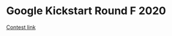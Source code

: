 # Google Kickstart Round F 2020
[Contest link](https://codingcompetitions.withgoogle.com/kickstart/round/000000000019ff48)